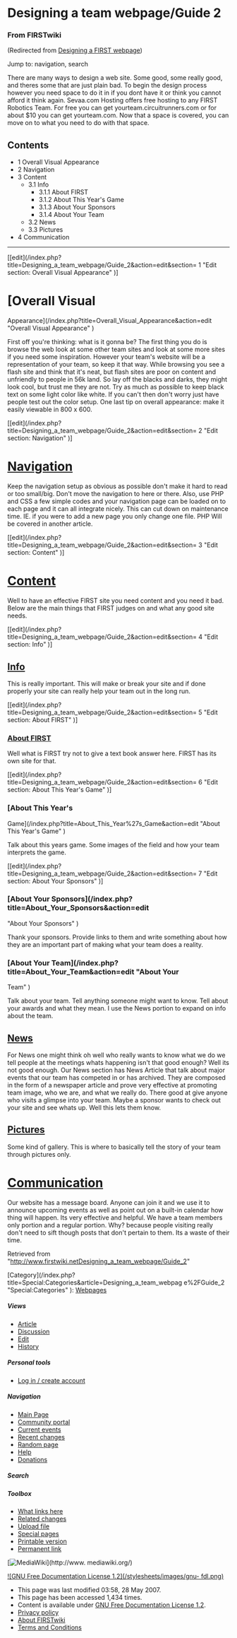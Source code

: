# Designing a team webpage/Guide 2

### From FIRSTwiki

(Redirected from [Designing a FIRST
webpage](/index.php?title=Designing_a_FIRST_webpage&redirect=no "Designing a
FIRST webpage" ))

Jump to: navigation, search

There are many ways to design a web site. Some good, some really good, and
theres some that are just plain bad. To begin the design process however you
need space to do it in if you dont have it or think you cannot afford it think
again. Sevaa.com Hosting offers free hosting to any FIRST Robotics Team. For
free you can get yourteam.circuitrunners.com or for about $10 you can get
yourteam.com. Now that a space is covered, you can move on to what you need to
do with that space.

## Contents

  * 1 Overall Visual Appearance
  * 2 Navigation
  * 3 Content
    * 3.1 Info
      * 3.1.1 About FIRST
      * 3.1.2 About This Year's Game
      * 3.1.3 About Your Sponsors
      * 3.1.4 About Your Team
    * 3.2 News
    * 3.3 Pictures
  * 4 Communication  
---  
  
[[edit](/index.php?title=Designing_a_team_webpage/Guide_2&action=edit&section=
1 "Edit section: Overall Visual Appearance" )]

# [Overall Visual
Appearance](/index.php?title=Overall_Visual_Appearance&action=edit "Overall
Visual Appearance" )

First off you're thinking: what is it gonna be? The first thing you do is
browse the web look at some other team sites and look at some more sites if
you need some inspiration. However your team's website will be a
representation of your team, so keep it that way. While browsing you see a
flash site and think that it's neat, but flash sites are poor on content and
unfriendly to people in 56k land. So lay off the blacks and darks, they might
look cool, but trust me they are not. Try as much as possible to keep black
text on some light color like white. If you can't then don't worry just have
people test out the color setup. One last tip on overall appearance: make it
easily viewable in 800 x 600.

[[edit](/index.php?title=Designing_a_team_webpage/Guide_2&action=edit&section=
2 "Edit section: Navigation" )]

# [Navigation](/index.php?title=Navigation&action=edit "Navigation" )

Keep the navigation setup as obvious as possible don't make it hard to read or
too small/big. Don't move the navigation to here or there. Also, use PHP and
CSS a few simple codes and your navigation page can be loaded on to each page
and it can all integrate nicely. This can cut down on maintenance time. IE. if
you were to add a new page you only change one file. PHP Will be covered in
another article.

[[edit](/index.php?title=Designing_a_team_webpage/Guide_2&action=edit&section=
3 "Edit section: Content" )]

# [Content](/index.php?title=Content&action=edit "Content" )

Well to have an effective FIRST site you need content and you need it bad.
Below are the main things that FIRST judges on and what any good site needs.

[[edit](/index.php?title=Designing_a_team_webpage/Guide_2&action=edit&section=
4 "Edit section: Info" )]

## [Info](/index.php?title=Info&action=edit "Info" )

This is really important. This will make or break your site and if done
properly your site can really help your team out in the long run.

[[edit](/index.php?title=Designing_a_team_webpage/Guide_2&action=edit&section=
5 "Edit section: About FIRST" )]

### [About FIRST](/index.php?title=About_FIRST&action=edit "About FIRST" )

Well what is FIRST try not to give a text book answer here. FIRST has its own
site for that.

[[edit](/index.php?title=Designing_a_team_webpage/Guide_2&action=edit&section=
6 "Edit section: About This Year's Game" )]

### [About This Year's
Game](/index.php?title=About_This_Year%27s_Game&action=edit "About This Year's
Game" )

Talk about this years game. Some images of the field and how your team
interprets the game.

[[edit](/index.php?title=Designing_a_team_webpage/Guide_2&action=edit&section=
7 "Edit section: About Your Sponsors" )]

### [About Your Sponsors](/index.php?title=About_Your_Sponsors&action=edit
"About Your Sponsors" )

Thank your sponsors. Provide links to them and write something about how they
are an important part of making what your team does a reality.


### [About Your Team](/index.php?title=About_Your_Team&action=edit "About Your
Team" )

Talk about your team. Tell anything someone might want to know. Tell about
your awards and what they mean. I use the News portion to expand on info about
the team.


## [News](/index.php?title=News&action=edit "News" )

For News one might think oh well who really wants to know what we do we tell
people at the meetings whats happening isn't that good enough? Well its not
good enough. Our News section has News Article that talk about major events
that our team has competed in or has archived. They are composed in the form
of a newspaper article and prove very effective at promoting team image, who
we are, and what we really do. There good at give anyone who visits a glimpse
into your team. Maybe a sponsor wants to check out your site and see whats up.
Well this lets them know.


## [Pictures](/index.php?title=Pictures&action=edit "Pictures" )

Some kind of gallery. This is where to basically tell the story of your team
through pictures only.


# [Communication](/index.php?title=Communication&action=edit "Communication" )

Our website has a message board. Anyone can join it and we use it to announce
upcoming events as well as point out on a built-in calendar how thing will
happen. Its very effective and helpful. We have a team members only portion
and a regular portion. Why? because people visiting really don't need to sift
though posts that don't pertain to them. Its a waste of their time.

Retrieved from
"<http://www.firstwiki.netDesigning_a_team_webpage/Guide_2>"

[Category](/index.php?title=Special:Categories&article=Designing_a_team_webpag
e%2FGuide_2 "Special:Categories" ): [Webpages](Category:Webpages
"Category:Webpages" )

##### Views

  * [Article](Designing_a_team_webpage/Guide_2)
  * [Discussion](Talk:Designing_a_team_webpage/Guide_2)
  * [Edit](/index.php?title=Designing_a_team_webpage/Guide_2&action=edit)
  * [History](/index.php?title=Designing_a_team_webpage/Guide_2&action=history)

##### Personal tools

  * [Log in / create account](/index.php?title=Special:Userlogin&returnto=Designing_a_team_webpage/Guide_2)

[](Main_Page "Main Page" )

##### Navigation

  * [Main Page](Main_Page)
  * [Community portal](FIRSTwiki:Community_portal)
  * [Current events](Current_events)
  * [Recent changes](Special:Recentchanges)
  * [Random page](Special:Random)
  * [Help](Help:Contents)
  * [Donations](FIRSTwiki:Site_support)

##### Search



##### Toolbox

  * [What links here](Special:Whatlinkshere/Designing_a_team_webpage/Guide_2)
  * [Related changes](Special:Recentchangeslinked/Designing_a_team_webpage/Guide_2)
  * [Upload file](Special:Upload)
  * [Special pages](Special:Specialpages)
  * [Printable version](/index.php?title=Designing_a_team_webpage/Guide_2&printable=yes)
  * [Permanent link](/index.php?title=Designing_a_team_webpage/Guide_2&oldid=60656)

[![MediaWiki](/skins/common/images/poweredby_mediawiki_88x31.png)](http://www.
mediawiki.org/)

[![GNU Free Documentation License 1.2](/stylesheets/images/gnu-
fdl.png)](http://www.gnu.org/copyleft/fdl.html)

  * This page was last modified 03:58, 28 May 2007.
  * This page has been accessed 1,434 times.
  * Content is available under [GNU Free Documentation License 1.2](http://www.gnu.org/copyleft/fdl.html "http://www.gnu.org/copyleft/fdl.html" ).
  * [Privacy policy](FIRSTwiki:Privacy_policy "FIRSTwiki:Privacy policy" )
  * [About FIRSTwiki](FIRSTwiki:About "FIRSTwiki:About" )
  * [Terms and Conditions](FIRSTwiki:Terms_and_conditions "FIRSTwiki:Terms and conditions" )

